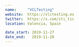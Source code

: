 ```yaml
---
name:     "VCLTesting"
website:  https://vlctesting.es
twitter:  https://x.com/iti_tic
location: Valencia, Spain

date_start: 2019-11-27
date_end:   2019-11-28
---
```

